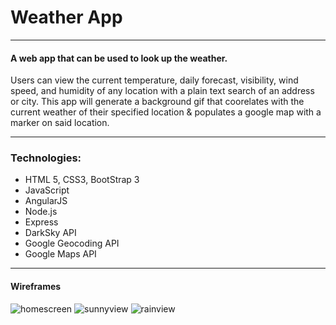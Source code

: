 # Weather App
---

#### A web app that can be used to look up the weather. 


Users can view the current temperature, daily forecast, visibility, wind speed, and humidity of any location with a plain text search of an address or city.  This app will generate a background gif that coorelates with the current weather of their specified location & populates a google map with a marker on said location. 

***

### Technologies: 

- HTML 5, CSS3, BootStrap 3
- JavaScript
- AngularJS
- Node.js
- Express
- DarkSky API
- Google Geocoding API
- Google Maps API

***

#### Wireframes 

![homescreen](https://imgur.com/eq91ntE)
![sunnyview](https://imgur.com/Lz38KNA)
![rainview](https://imgur.com/lbj9Xmt)

